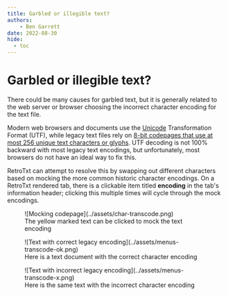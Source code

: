 ```yaml
---
title: Garbled or illegible text?
authors:
    - Ben Garrett
date: 2022-08-30
hide:
  - toc
---
```

# Garbled or illegible text?

There could be many causes for garbled text, but it is generally related to the web server or browser choosing the incorrect character encoding for the text file.

Modern web browsers and documents use the [Unicode](https://home.unicode.org/) Transformation Format (UTF), while legacy text files rely on [8-bit codepages that use at most 256 unique text characters or glyphs](https://www.ibm.com/docs/en/informix-servers/14.10?topic=locale-code-sets-character-data). UTF decoding is not 100% backward with most legacy text encodings, but unfortunately, most browsers do not have an ideal way to fix this.

RetroTxt can attempt to resolve this by swapping out different characters based on mocking the more common historic character encodings. On a RetroTxt rendered tab, there is a clickable item titled __encoding__ in the tab's information header; clicking this multiple times will cycle through the mock encodings.

<figure markdown>
![Mocking codepage](../assets/char-transcode.png)
  <figcaption>The yellow marked text can be clicked to mock the text encoding</figcaption>
</figure>

<figure markdown>
![Text with correct legacy encoding](../assets/menus-transcode-ok.png)
  <figcaption>Here is a text document with the correct character encoding</figcaption>
</figure>

<figure markdown>
![Text with incorrect legacy encoding](../assets/menus-transcode-x.png)
  <figcaption>Here is the same text with the incorrect character encoding</figcaption>
</figure>
